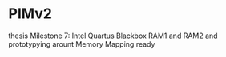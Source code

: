 # PIMv2
 thesis
Milestone 7: Intel Quartus Blackbox RAM1 and RAM2 and prototypying arount
Memory Mapping ready
